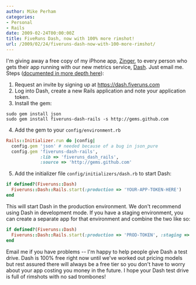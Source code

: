 ```yaml
---
author: Mike Perham
categories:
- Personal
- Rails
date: 2009-02-24T00:00:00Z
title: FiveRuns Dash, now with 100% more rimshot!
url: /2009/02/24/fiveruns-dash-now-with-100-more-rimshot/
---
```


I'm giving away a free copy of my iPhone app, [Zinger][1], to every person who gets their app running with our new metrics service, [Dash][2]. Just email me. Steps ([documented in more depth here][3]):

1) Request an invite by signing up at <https://dash.fiveruns.com>  
2) Log into Dash, create a new Rails application and note your application token.  
3) Install the gem:

```
sudo gem install json
sudo gem install fiveruns-dash-rails -s http://gems.github.com
```

4) Add the gem to your `config/environment.rb`

```ruby
Rails::Initializer.run do |config|
  config.gem 'json' # needed because of a bug in json_pure
  config.gem 'fiveruns-dash-rails',
             :lib => 'fiveruns_dash_rails',
             :source => 'http://gems.github.com'
```

5) Add the initializer file `config/initializers/dash.rb` to start Dash:

```ruby
if defined?(Fiveruns::Dash)
  Fiveruns::Dash::Rails.start(:production => 'YOUR-APP-TOKEN-HERE')
end
```

This will start Dash in the production environment. We don't recommend using Dash in development mode. If you have a staging environment, you can create a separate app for that environment and combine the two like so:

```ruby
if defined?(Fiveruns::Dash)
  Fiveruns::Dash::Rails.start(:production => 'PROD-TOKEN', :staging => 'STAGE-TOKEN')
end
```

Email me if you have problems -- I'm happy to help people give Dash a test drive. Dash is 100% free right now until we've worked out pricing models but rest assured there will always be a free tier so you don't have to worry about your app costing you money in the future. I hope your Dash test drive is full of rimshots with no sad trombones!

 [1]: http://itunes.apple.com/WebObjects/MZStore.woa/wa/viewSoftware?id=301088210&mt=8
 [2]: http://dash.fiveruns.com
 [3]: http://support.fiveruns.com/faqs/dash/rails
